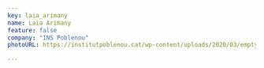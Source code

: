 ```yaml
---
key: laia_arimany
name: Laia Arimany
feature: false
company: "INS Poblenou"
photoURL: https://institutpoblenou.cat/wp-content/uploads/2020/03/empty.jpg

---
```

